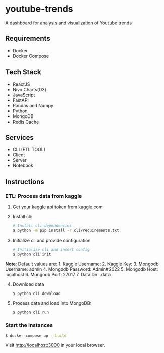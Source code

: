 # youtube-trends

A dashboard for analysis and visualization of Youtube trends

## Requirements

- Docker
- Docker Compose

## Tech Stack

- ReactJS
- Nivo Charts(D3)
- JavaScript
- FastAPI
- Pandas and Numpy
- Python
- MongoDB
- Redis Cache

## Services

- CLI (ETL TOOL)
- Client
- Server
- Notebook

## Instructions

### ETL: Process data from kaggle
1. Get your kaggle api token from kaggle.com
2. Install cli:

    ```bash
    # Install cli dependencies
    $ python -m pip install -r cli/requirements.txt
    ```
3. Initialize cli and provide configuration

    ```bash
    # Initialize cli and insert config
    $ python cli init
    ```

**Note**: Default values are:
    1. Kaggle Username: <your-kaggle-username>
    2. Kaggle Key: <your-kaggle-api-key>
    3. Mongodb Username: admin
    4. Mongodb Password: Admin#2022
    5. Mongodb Host: localhost
    6. Mongodb Port: 27017
    7. Data Dir: .data

4. Download data

    ```bash
    $ python cli download
    ```

5. Process data and load into MongoDB:

    ```bash
    $ python cli run
    ```


### Start the instances

```bash
$ docker-compose up --build
```

Visit [http://localhost:3000](http://localhost:3000) in your local browser.
